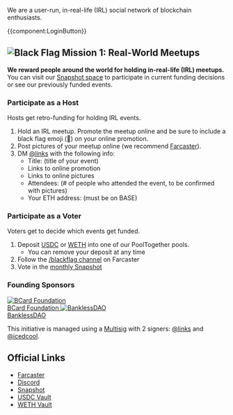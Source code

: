We are a user-run, in-real-life (IRL) social network of blockchain enthusiasts.


{{component:LoginButton}}

## ![Black Flag](/images/black_flag_noclip.png) Mission 1: Real-World Meetups

**We reward people around the world for holding in-real-life (IRL) meetups.** You can visit our [Snapshot space](https://snapshot.box/#/s:black-flag.eth) to participate in current funding decisions or see our previously funded events.

<div class="col-2">
<div>

### Participate as a Host

Hosts get retro-funding for holding IRL events.

1. Hold an IRL meetup. Promote the meetup online and be sure to include a black flag emoji (🏴) on your online promotion.
2. Post pictures of your meetup online (we recommend [Farcaster](https://farcaster.xyz/)).
3. DM [@links](https://farcaster.xyz/links) with the following info:
   - Title: (title of your event)
   - Links to online promotion
   - Links to online pictures
   - Attendees: (# of people who attended the event, to be confirmed with pictures)
   - Your ETH address: (must be on BASE)

</div>
<div>

### Participate as a Voter

Voters get to decide which events get funded.

1. Deposit [USDC](https://app.cabana.fi/vault/8453/0x119d2bc7bb9b94f5518ce30169457ff358b47535) or [WETH](https://app.cabana.fi/vault/8453/0x23Cd31beEc8980E7F8AEb7E76D45Fe3da4de1592) into one of our PoolTogether pools.
   - You can remove your deposit at any time
2. Follow the [/blackflag channel](https://farcaster.xyz/~/channel/blackflag) on Farcaster
3. Vote in the [monthly Snapshot](https://snapshot.box/#/s:black-flag.eth)

</div>
</div>

### Founding Sponsors

<div class="sponsors">
    <a href="https://getbcard.io/" class="sponsor" target="_blank">
        <img src="/images/bcard-logo.png" alt="BCard Foundation">
        <br/> BCard Foundation
    </a>
    <a href="https://bankless.notion.site/" class="sponsor" target="_blank">
        <img src="/images/banklessdao_logo.png" alt="BanklessDAO">
        <br/> BanklessDAO
    </a>
</div>

This initiative is managed using a [Multisig](https://basescan.org/address/0xc9Dd18f35E406Bf94cf937c6aAE618D7e84A6A6d) with 2 signers: [@links](https://farcaster.xyz/links) and [@icedcool](https://farcaster.xyz/icedcool).

## Official Links

- [Farcaster](https://farcaster.xyz/~/channel/blackflag)
- [Discord](https://discord.gg/UtZJ3NB5QT)
- [Snapshot](https://snapshot.box/#/s:black-flag.eth)
- [USDC Vault](https://app.cabana.fi/vault/8453/0x119d2bc7bb9b94f5518ce30169457ff358b47535)
- [WETH Vault](https://app.cabana.fi/vault/8453/0x23Cd31beEc8980E7F8AEb7E76D45Fe3da4de1592)

